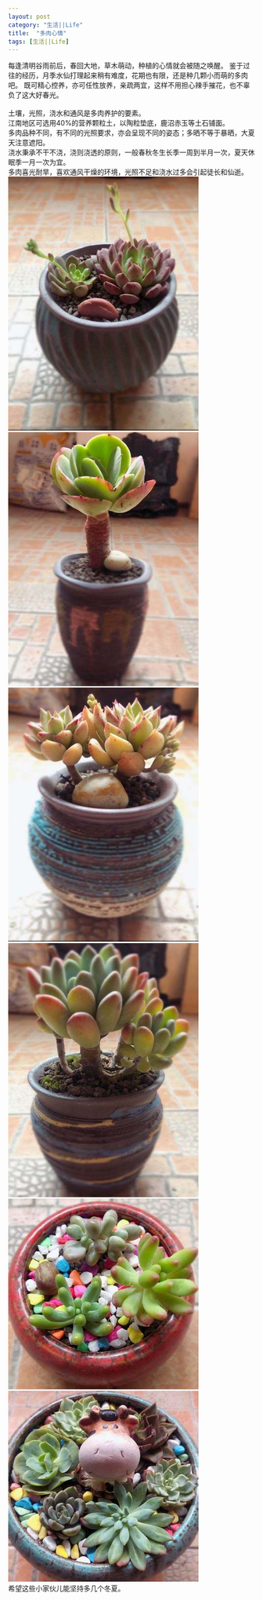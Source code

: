 ```yaml
---
layout: post
category: "生活||Life"
title:  "多肉心情"
tags: [生活||Life]
---
```

  每逢清明谷雨前后，春回大地，草木萌动，种植的心情就会被随之唤醒。
  鉴于过往的经历，月季水仙打理起来稍有难度，花期也有限，还是种几颗小而萌的多肉吧。
  既可精心控养，亦可任性放养，亲疏两宜，这样不用担心辣手摧花，也不辜负了这大好春光。<br><br>
  土壤，光照，浇水和通风是多肉养护的要素。<br>
  江南地区可选用40%的营养颗粒土，以陶粒垫底，鹿沼赤玉等土石铺面。<br>
  多肉品种不同，有不同的光照要求，亦会呈现不同的姿态；多晒不等于暴晒，大夏天注意遮阳。<br>
  浇水秉承不干不浇，浇则浇透的原则，一般春秋冬生长季一周到半月一次，夏天休眠季一月一次为宜。<br>
  多肉喜光耐旱，喜欢通风干燥的环境，光照不足和浇水过多会引起徒长和仙逝。<br>
  ![](/images/2020/dr1.jpg) 
  ![](/images/2020/dr2.jpg)<BR>
  ![](/images/2020/dr3.jpg) 
  ![](/images/2020/dr4.jpg)<BR>
  ![](/images/2020/dr5.jpg) 
  ![](/images/2020/dr6.jpg)<BR>
  希望这些小家伙儿能坚持多几个冬夏。<br>
  

